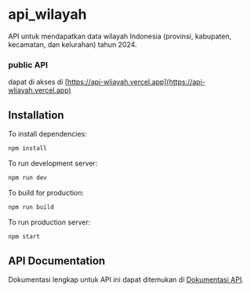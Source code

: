 # api_wilayah

API untuk mendapatkan data wilayah Indonesia (provinsi, kabupaten, kecamatan, dan kelurahan) tahun 2024.

### public API

dapat di akses di
[https://api-wliayah.vercel.app](https://api-wliayah.vercel.app)

## Installation

To install dependencies:

```bash
npm install
```

To run development server:

```bash
npm run dev
```

To build for production:

```bash
npm run build
```

To run production server:

```bash
npm start
```

## API Documentation

Dokumentasi lengkap untuk API ini dapat ditemukan di [Dokumentasi API](./api_documentation.md).
